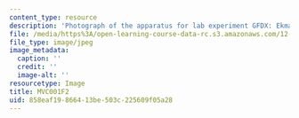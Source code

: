 ```yaml
---
content_type: resource
description: 'Photograph of the apparatus for lab experiment GFDX: Ekman layers.'
file: /media/https%3A/open-learning-course-data-rc.s3.amazonaws.com/12-003-atmosphere-ocean-and-climate-dynamics-fall-2008/858eaf19866413be503c225609f05a28_MVC001F2.jpg
file_type: image/jpeg
image_metadata:
  caption: ''
  credit: ''
  image-alt: ''
resourcetype: Image
title: MVC001F2
uid: 858eaf19-8664-13be-503c-225609f05a28
---
```

